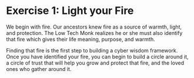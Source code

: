 <script setup>
import Circle from '../components/circle.vue';
</script>

# Exercise 1: Light your Fire

We begin with fire. Our ancestors knew fire as a source of warmth, light, and protection. The Low Tech Monk realizes he or she must also identify that fire which gives their life meaning, purpose, and warmth.  

Finding that fire is the first step to building a cyber wisdom framework. Once you have identified your fire, you can begin to build a circle around it, a circle of trust that will help you grow and protect that fire, and the loved ones who gather around it.  
